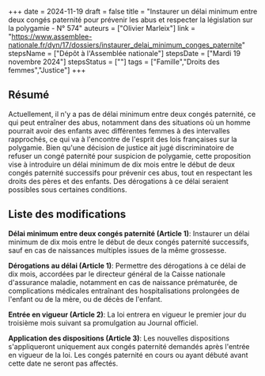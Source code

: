 +++
date = 2024-11-19
draft = false
title = "Instaurer un délai minimum entre deux congés paternité pour prévenir les abus et respecter la législation sur la polygamie - N° 574"
auteurs = ["Olivier Marleix"]
link = "https://www.assemblee-nationale.fr/dyn/17/dossiers/instaurer_delai_minimum_conges_paternite"
stepsName = ["Dépôt à l'Assemblée nationale"]
stepsDate = ["Mardi 19 novembre 2024"]
stepsStatus = [""]
tags = ["Famille","Droits des femmes","Justice"]
+++

## Résumé

Actuellement, il n'y a pas de délai minimum entre deux congés paternité, ce qui peut entraîner des abus, notamment dans des situations où un homme pourrait avoir des enfants avec différentes femmes à des intervalles rapprochés, ce qui va à l'encontre de l'esprit des lois françaises sur la polygamie. Bien qu'une décision de justice ait jugé discriminatoire de refuser un congé paternité pour suspicion de polygamie, cette proposition vise à introduire un délai minimum de dix mois entre le début de deux congés paternité successifs pour prévenir ces abus, tout en respectant les droits des pères et des enfants. Des dérogations à ce délai seraient possibles sous certaines conditions.

## Liste des modifications

**Délai minimum entre deux congés paternité (Article 1)**: Instaurer un délai minimum de dix mois entre le début de deux congés paternité successifs, sauf en cas de naissances multiples issues de la même grossesse.

**Dérogations au délai (Article 1)**: Permettre des dérogations à ce délai de dix mois, accordées par le directeur général de la Caisse nationale d'assurance maladie, notamment en cas de naissance prématurée, de complications médicales entraînant des hospitalisations prolongées de l'enfant ou de la mère, ou de décès de l'enfant.

**Entrée en vigueur (Article 2)**: La loi entrera en vigueur le premier jour du troisième mois suivant sa promulgation au Journal officiel.

**Application des dispositions (Article 3)**: Les nouvelles dispositions s'appliqueront uniquement aux congés paternité demandés après l'entrée en vigueur de la loi. Les congés paternité en cours ou ayant débuté avant cette date ne seront pas affectés.
